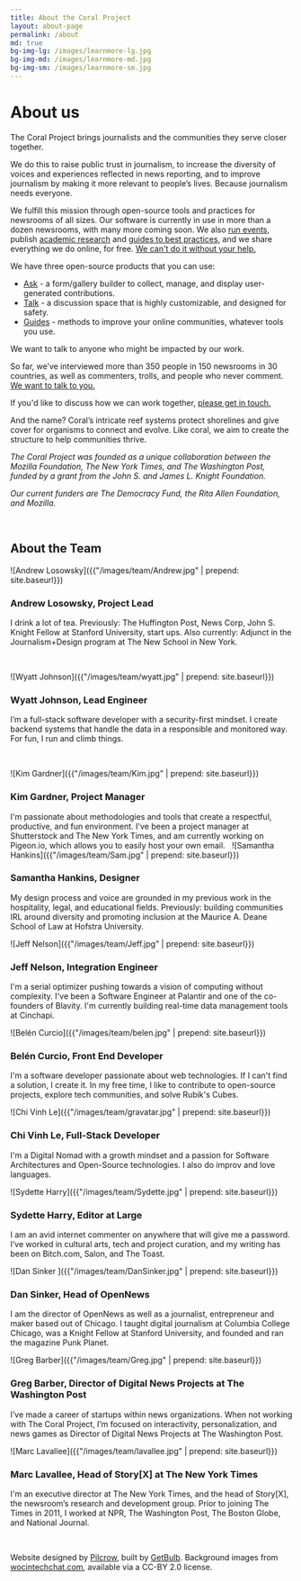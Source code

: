 ```yaml
---
title: About the Coral Project
layout: about-page
permalink: /about
md: true
bg-img-lg: /images/learnmore-lg.jpg
bg-img-md: /images/learnmore-md.jpg
bg-img-sm: /images/learnmore-sm.jpg
---
```

# About us

The Coral Project brings journalists and the communities they serve closer together. 

We do this to raise public trust in journalism, to increase the diversity of voices and experiences reflected in news reporting, and to improve journalism by making it more relevant to people’s lives. Because journalism needs everyone. 

We fulfill this mission through open-source tools and practices for newsrooms of all sizes. Our software is currently in use in more than a dozen newsrooms, with many more coming soon. We also [run events](https://blog.coralproject.net/beyond-comments-our-first-event/), publish [academic research](https://coralproject.net/research.html) and [guides to best practices](https://blog.coralproject.net/), and we share everything we do online, for free. [We can't do it without your help.](https://coralproject.net/contribute.html)

We have three open-source products that you can use:

* [Ask](/products/ask.html) -  a form/gallery builder to collect, manage, and display user-generated contributions. 
* [Talk](/products/talk.html) - a discussion space that is highly customizable, and designed for safety.
* [Guides](/products/guides.html) - methods to improve your online communities, whatever tools you use.

We want to talk to anyone who might be impacted by our work.

So far, we’ve interviewed more than 350 people in 150 newsrooms in 30 countries, as well as commenters, trolls, and people who never comment. [We want to talk to you.](/contact.html)

If you'd like to discuss how we can work together, [please get in touch.](/contact.html)

And the name? Coral’s intricate reef systems protect shorelines and give cover for organisms to connect and evolve. Like coral, we aim to create the structure to help communities thrive.

*The Coral Project was founded as a unique collaboration between the Mozilla Foundation, The New York Times, and The Washington Post, funded by a grant from the John S. and James L. Knight Foundation.*

*Our current funders are The Democracy Fund, the Rita Allen Foundation, and Mozilla.*

&nbsp;
&nbsp;

## About the Team

![Andrew Losowsky]({{"/images/team/Andrew.jpg" | prepend: site.baseurl}})

### Andrew Losowsky, Project Lead
I drink a lot of tea. Previously: The Huffington Post, News Corp, John S. Knight Fellow at Stanford University, start ups. Also currently: Adjunct in the Journalism+Design program at The New School in New York.

&nbsp;
&nbsp;

![Wyatt Johnson]({{"/images/team/wyatt.jpg" | prepend: site.baseurl}})

### Wyatt Johnson, Lead Engineer
I’m a full-stack software developer with a security-first mindset. I create backend systems that handle the data in a responsible and monitored way. For fun, I run and climb things.

&nbsp;
&nbsp;

![Kim Gardner]({{"/images/team/Kim.jpg" | prepend: site.baseurl}})

### Kim Gardner, Project Manager
I'm passionate about methodologies and tools that create a respectful, productive, and fun environment. I've been a project manager at Shutterstock and The New York Times, and am currently working on Pigeon.io, which allows you to easily host your own email.
&nbsp;
![Samantha Hankins]({{"/images/team/Sam.jpg" | prepend: site.baseurl}})

### Samantha Hankins, Designer
My design process and voice are grounded in my previous work in the hospitality, legal, and educational fields. Previously: building communities IRL around diversity and promoting inclusion at the Maurice A. Deane School of Law at Hofstra University.

![Jeff Nelson]({{"/images/team/Jeff.jpg" | prepend: site.baseurl}})

### Jeff Nelson, Integration Engineer
I'm a serial optimizer pushing towards a vision of computing without complexity. I've been a Software Engineer at Palantir and one of the co-founders of Blavity. I'm currently building real-time data management tools at Cinchapi. 

![Belén Curcio]({{"/images/team/belen.jpg" | prepend: site.baseurl}})

### Belén Curcio, Front End Developer
I'm a software developer passionate about web technologies. If I can't find a solution, I create it. In my free time, I like to contribute to open-source projects, explore tech communities, and solve Rubik's Cubes.

![Chi Vinh Le]({{"/images/team/gravatar.jpg" | prepend: site.baseurl}})

### Chi Vinh Le, Full-Stack Developer
I'm a Digital Nomad with a growth mindset and a passion for Software Architectures and Open-Source technologies. I also do improv and love languages.

![Sydette Harry]({{"/images/team/Sydette.jpg" | prepend: site.baseurl}})

### Sydette Harry, Editor at Large
I am an avid internet commenter on anywhere that will give me a password. I’ve worked in cultural arts, tech and project curation, and my writing has been on Bitch.com, Salon, and The Toast.

![Dan Sinker ]({{"/images/team/DanSinker.jpg" | prepend: site.baseurl}})

### Dan Sinker, Head of OpenNews
I am the director of OpenNews as well as a journalist, entrepreneur and maker based out of Chicago. I taught digital journalism at Columbia College Chicago, was a Knight Fellow at Stanford University, and founded and ran the magazine Punk Planet.

![Greg Barber]({{"/images/team/Greg.jpg" | prepend: site.baseurl}})

### Greg Barber, Director of Digital News Projects at The Washington Post
I’ve made a career of startups within news organizations. When not working with The Coral Project, I’m focused on interactivity, personalization, and news games as Director of Digital News Projects at The Washington Post.

![Marc Lavallee]({{"/images/team/lavallee.jpg" | prepend: site.baseurl}})

### Marc Lavallee, Head of Story[X] at The New York Times
I'm an executive director at The New York Times, and the head of Story[X], the newsroom’s research and development group. Prior to joining The Times in 2011, I worked at NPR, The Washington Post, The Boston Globe, and National Journal.

&nbsp;
&nbsp;


Website designed by [Pilcrow](http://www.pilcrow.ie/), built by [GetBulb](http://www.getbulb.com/). Background images from [wocintechchat.com](http://www.wocintechchat.com/), available via a CC-BY 2.0 license.
